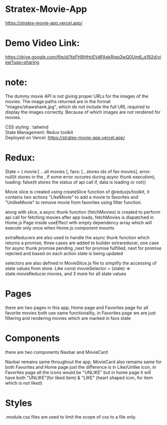 # Stratex-Movie-App

https://stratex-movie-app.vercel.app/

# Demo Video Link:

https://drive.google.com/file/d/1tsFH9HHcEVdFAekRjqq3wQ0Um6_q192d/view?usp=sharing

# note:

The dummy movie API is not giving proper URLs for the images of the movies. The image paths returned are in the format "images/shawshank.jpg", which do not include the full URL required to display the images correctly. Because of which images are not rendered for movies.

CSS styling : tailwind <br/>
State Management: Redux toolkit <br/>
Deployed on Vercel: https://stratex-movie-app.vercel.app/

# Redux:

State = { movie:[ ...all movies ], favs: [...stores ids of fav movies], error: null(it stores in the , if some error occures during async thunk execution), loading: false(it stores the status of api call if, data is loading or not)}

Movie slice is created using createSlice function of @reduxjs/toolkit, it contains two actions "LikeMovie" to add a movie to favorites and "UnlikeMovie" to remove movie from favorites using filter function.

along with slice, a async thunk function (fetchMovies) is created to perform api call for fetching movies after app loads, fetchMovies is dispatched in Home.js Page inside useEffect with empty dependency array which will execute only once when Home.js component mounts

extraReducers are also used to handle the async thunk function which returns a promise, three cases are added to builder extrareducer, one case for async thunk promise pending ,next for promise fulfilled, next for promise rejected and based on each action state is being updated

selectors are also defined in MovieSlice.js file to simplify the accessing of state values from store. Like const movieSelector = (state) => state.movieReducer.movies, and 3 more for all state values

# Pages

there are two pages in this app, Home page and Favorites page for all favorite movies
both use same functionality, in Favorites page we are just filtering and rendering movies which are marked in favs state

# Components

there are two components Navbar and MovieCard

Navbar remains same throughout the app,
MovieCard also remains same for both Favorites and Home page just the difference is in Like/Unlike icon, in Favorites page all the icons would be "UNLIKE" but in home page it will have both "UNLIKE"(for liked item) & "LIKE" (heart shaped icon, for item which is not liked)

# Styles

.module.css files are used to limit the scope of css to a file only.
